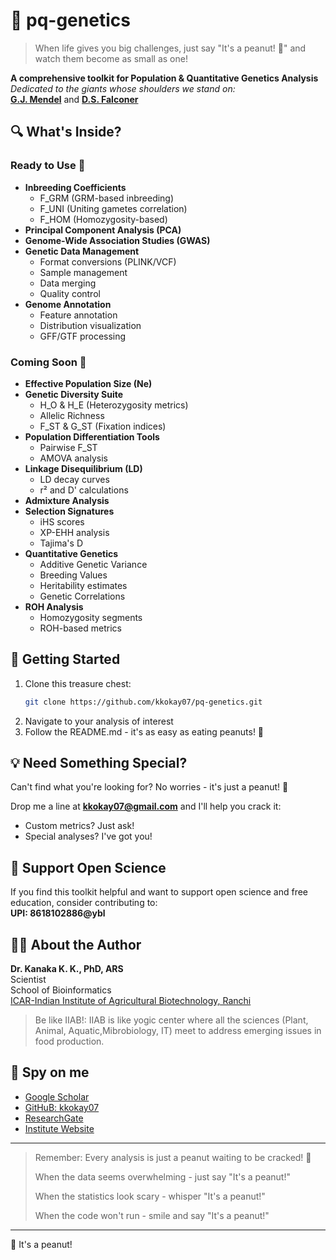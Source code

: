 # 🧬 pq-genetics

> When life gives you big challenges, just say "It's a peanut! 🥜" and watch them become as small as one!

**A comprehensive toolkit for Population & Quantitative Genetics Analysis**  
*Dedicated to the giants whose shoulders we stand on:*  
[**G.J. Mendel**](https://link.springer.com/article/10.3103/S0095452723050067) and [**D.S. Falconer**](https://www.sciencedirect.com/science/article/pii/S2214662823000075)

## 🔍 What's Inside?

### Ready to Use 🚀
- **Inbreeding Coefficients**
  - F_GRM (GRM-based inbreeding)
  - F_UNI (Uniting gametes correlation)
  - F_HOM (Homozygosity-based)
- **Principal Component Analysis (PCA)**
- **Genome-Wide Association Studies (GWAS)**
- **Genetic Data Management**
  - Format conversions (PLINK/VCF)
  - Sample management
  - Data merging
  - Quality control
- **Genome Annotation**
  - Feature annotation
  - Distribution visualization
  - GFF/GTF processing

### Coming Soon 🌱
- **Effective Population Size (Ne)**
- **Genetic Diversity Suite**
  - H_O & H_E (Heterozygosity metrics)
  - Allelic Richness
  - F_ST & G_ST (Fixation indices)
- **Population Differentiation Tools**
  - Pairwise F_ST
  - AMOVA analysis
- **Linkage Disequilibrium (LD)**
  - LD decay curves
  - r² and D' calculations
- **Admixture Analysis**
- **Selection Signatures**
  - iHS scores
  - XP-EHH analysis
  - Tajima's D
- **Quantitative Genetics**
  - Additive Genetic Variance
  - Breeding Values
  - Heritability estimates
  - Genetic Correlations
- **ROH Analysis**
  - Homozygosity segments
  - ROH-based metrics

## 🚀 Getting Started

1. Clone this treasure chest:
   ```bash
   git clone https://github.com/kkokay07/pq-genetics.git
   ```
2. Navigate to your analysis of interest
3. Follow the README.md - it's as easy as eating peanuts! 🥜

## 💡 Need Something Special?
Can't find what you're looking for? No worries - it's just a peanut! 🥜

Drop me a line at **kkokay07@gmail.com** and I'll help you crack it:
- Custom metrics? Just ask!
- Special analyses? I've got you!

## 🤝 Support Open Science
If you find this toolkit helpful and want to support open science and free education, consider contributing to:  
**UPI: 8618102886@ybl**

## 👨‍🔬 About the Author

**Dr. Kanaka K. K., PhD, ARS**  
Scientist  
School of Bioinformatics  
[ICAR-Indian Institute of Agricultural Biotechnology, Ranchi](https://iiab.icar.gov.in/)
> Be like IIAB!: IIAB is like yogic center where all the sciences (Plant, Animal, Aquatic,Mibrobiology, IT) meet to address emerging issues in food production.

## 🔎 Spy on me
- [Google Scholar](https://scholar.google.com/citations?hl=en&user=0dQ7Sf8AAAAJ&view_op=list_works&sortby=pubdate)
- [GitHuB: kkokay07](https://github.com/kkokay07)
- [ResearchGate](https://www.researchgate.net/profile/Kanaka-K-K/research)
- [Institute Website](https://iiab.icar.gov.in/staff/dr-kanaka-k-k/)
---

> Remember: Every analysis is just a peanut waiting to be cracked! 🥜
>
> When the data seems overwhelming - just say "It's a peanut!"
>
> When the statistics look scary - whisper "It's a peanut!"
>
> When the code won't run - smile and say "It's a peanut!"

---
🥜 It's a peanut!

